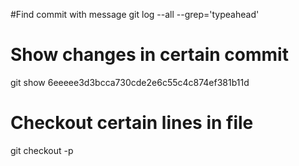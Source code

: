 
 #Find commit with message
   git log --all --grep='typeahead'
  
 # Show changes in certain commit
  git show 6eeeee3d3bcca730cde2e6c55c4c874ef381b11d
  
 # Checkout certain lines in file
   git checkout -p
